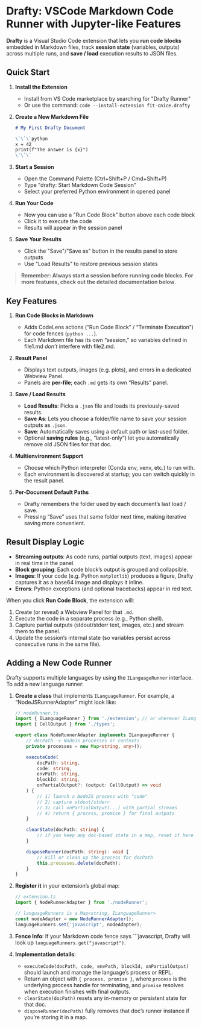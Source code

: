 # Drafty: VSCode Markdown Code Runner with Jupyter-like Features

**Drafty** is a Visual Studio Code extension that lets you **run code blocks** embedded in Markdown files, track **session state** (variables, outputs) across multiple runs, and **save / load** execution results to JSON files.

## Quick Start

1. **Install the Extension**
   - Install from VS Code marketplace by searching for "Drafty Runner"
   - Or use the command: `code --install-extension fit-cnice.drafty`

2. **Create a New Markdown File**
   ```markdown
   # My First Drafty Document
   
   \`\`\`python
   x = 42
   print(f"The answer is {x}")
   \`\`\`
   ```

3. **Start a Session**
   - Open the Command Palette (Ctrl+Shift+P / Cmd+Shift+P)
   - Type "drafty: Start Markdown Code Session"
   - Select your preferred Python environment in opened panel

4. **Run Your Code**
   - Now you can use a "Run Code Block" button above each code block
   - Click it to execute the code
   - Results will appear in the session panel

5. **Save Your Results**
   - Click the "Save"/"Save as" button in the results panel to store outputs
   - Use "Load Results" to restore previous session states

>**Remember: Always start a session before running code blocks. For more features, check out the detailed documentation below**.

## Key Features

1. **Run Code Blocks in Markdown**  
   - Adds CodeLens actions (“Run Code Block” / “Terminate Execution”) for code fences (```python ...```).
   - Each Markdown file has its own “session,” so variables defined in file1.md *don’t* interfere with file2.md.

2. **Result Panel**  
   - Displays text outputs, images (e.g. plots), and errors in a dedicated Webview Panel.  
   - Panels are **per-file**; each `.md` gets its own “Results” panel.

3. **Save / Load Results**  
   - **Load Results**: Picks a `.json` file and loads its previously-saved results.  
   - **Save As**: Lets you choose a folder/file name to save your session outputs as `.json`.  
   - **Save**: Automatically saves using a default path or last-used folder. 
   - Optional **saving rules** (e.g., “latest-only”) let you automatically remove old JSON files for that doc.

4. **Multienvironment Support**  
   - Choose which Python interpreter (Conda env, venv, etc.) to run with.  
   - Each environment is discovered at startup; you can switch quickly in the result panel.

5. **Per-Document Default Paths**  
   - Drafty remembers the folder used by each document’s last load / save.  
   - Pressing “Save” uses that same folder next time, making iterative saving more convenient.

## Result Display Logic

- **Streaming outputs**: As code runs, partial outputs (text, images) appear in real time in the panel.  
- **Block grouping**: Each code block’s output is grouped and collapsible.  
- **Images**: If your code (e.g. Python `matplotlib`) produces a figure, Drafty captures it as a base64 image and displays it inline.  
- **Errors**: Python exceptions (and optional tracebacks) appear in red text.

When you click **Run Code Block**, the extension will:
1. Create (or reveal) a Webview Panel for that `.md`.
2. Execute the code in a separate process (e.g., Python shell).
3. Capture partial outputs (stdout/stderr text, images, etc.) and stream them to the panel.
4. Update the session’s internal state (so variables persist across consecutive runs in the same file).

## Adding a New Code Runner

Drafty supports multiple languages by using the `ILanguageRunner` interface. To add a new language runner:

1. **Create a class** that implements `ILanguageRunner`. For example, a “NodeJSRunnerAdapter” might look like:

   ```ts
   // nodeRunner.ts
   import { ILanguageRunner } from './extension'; // or wherever ILanguageRunner is defined
   import { CellOutput } from './types';

   export class NodeRunnerAdapter implements ILanguageRunner {
       // docPath -> NodeJS processes or contexts
       private processes = new Map<string, any>();

       executeCode(
           docPath: string,
           code: string,
           envPath: string,
           blockId: string,
           onPartialOutput?: (output: CellOutput) => void
       ) {
           // 1) launch a NodeJS process with "code"
           // 2) capture stdout/stderr
           // 3) call onPartialOutput(...) with partial streams
           // 4) return { process, promise } for final outputs
       }

       clearState(docPath: string) {
           // if you keep any doc-based state in a map, reset it here
       }

       disposeRunner(docPath: string): void {
           // kill or clean up the process for docPath
           this.processes.delete(docPath);
       }
   }
   ```

2. **Register it** in your extension’s global map:

   ```ts
   // extension.ts
   import { NodeRunnerAdapter } from './nodeRunner';

   // languageRunners is a Map<string, ILanguageRunner>
   const nodeAdapter = new NodeRunnerAdapter();
   languageRunners.set('javascript', nodeAdapter);
   ```

3. **Fence Info**: If your Markdown code fence says \`\`\`javascript, Drafty will look up `languageRunners.get("javascript")`.  
4. **Implementation details**:  
   - `executeCode(docPath, code, envPath, blockId, onPartialOutput)` should launch and manage the language’s process or REPL.  
   - Return an object with `{ process, promise }`, where `process` is the underlying process handle for terminating, and `promise` resolves when execution finishes with final outputs.  
   - `clearState(docPath)` resets any in-memory or persistent state for that doc.  
   - `disposeRunner(docPath)` fully removes that doc’s runner instance if you’re storing it in a map.

